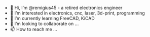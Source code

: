 - 👋 Hi, I’m @remigius45 - a retired electronics engineer
- 👀 I’m interested in electronics, cnc, laser, 3d-print, programming
- 🌱 I’m currently learning FreeCAD, KiCAD
- 💞️ I’m looking to collaborate on ...
- 📫 How to reach me ...

<!---
remigius45/remigius45 is a ✨ special ✨ repository because its `README.md` (this file) appears on your GitHub profile.
You can click the Preview link to take a look at your changes.
--->
